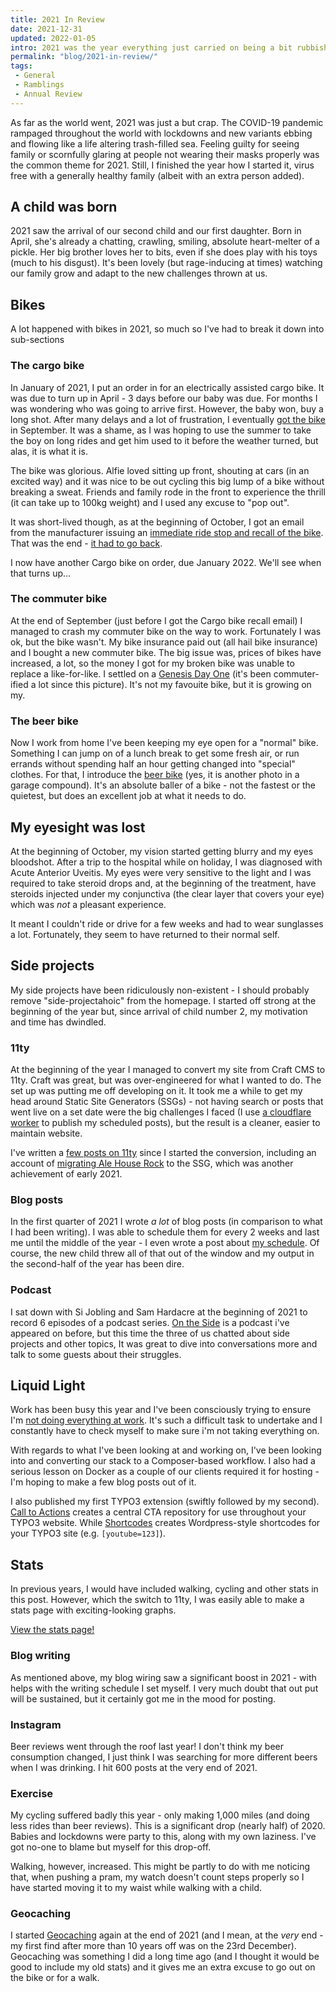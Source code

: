```yaml
---
title: 2021 In Review
date: 2021-12-31
updated: 2022-01-05
intro: 2021 was the year everything just carried on being a bit rubbish in the world. There were, however, some excellent highlights in the year
permalink: "blog/2021-in-review/"
tags:
 - General
 - Ramblings
 - Annual Review
---
```


As far as the world went, 2021 was just a but crap. The COVID-19 pandemic rampaged throughout the world with lockdowns and new variants ebbing and flowing like a life altering trash-filled sea. Feeling guilty for seeing family or scornfully glaring at people not wearing their masks properly was the common theme for 2021. Still, I finished the year how I started it, virus free with a generally healthy family (albeit with an extra person added).

## A child was born

2021 saw the arrival of our second child and our first daughter. Born in April, she's already a chatting, crawling, smiling, absolute heart-melter of a pickle. Her big brother loves her to bits, even if she does play with his toys (much to his disgust). It's been lovely (but rage-inducing at times) watching our family grow and adapt to the new challenges thrown at us.

## Bikes

A lot happened with bikes in 2021, so much so I've had to break it down into sub-sections

### The cargo bike

In January of 2021, I put an order in for an electrically assisted cargo bike. It was due to turn up in April - 3 days before our baby was due. For months I was wondering who was going to arrive first. However, the baby won, buy a long shot. After many delays and a lot of frustration, I eventually [got the bike](https://www.instagram.com/p/CTU85OUIOWn/) in September. It was a shame, as I was hoping to use the summer to take the boy on long rides and get him used to it before the weather turned, but alas, it is what it is.

The bike was glorious. Alfie loved sitting up front, shouting at cars (in an excited way) and it was nice to be out cycling this big lump of a bike without breaking a sweat. Friends and family rode in the front to experience the thrill (it can take up to 100kg weight) and I used any excuse to "pop out".

It was short-lived though, as at the beginning of October, I got an email from the manufacturer issuing an [immediate ride stop and recall of the bike](https://www.r-m.de/en-gb/enterprise/press/press-releases/recall-and-immediate-ride-stop-packster-70-model/). That was the end - [it had to go back](https://www.instagram.com/p/CVYIYwGIAWE/).

I now have another Cargo bike on order, due January 2022. We'll see when that turns up...

### The commuter bike

At the end of September (just before I got the Cargo bike recall email) I managed to crash my commuter bike on the way to work. Fortunately I was ok, but the bike wasn't. My bike insurance paid out (all hail bike insurance) and I bought a new commuter bike. The big issue was, prices of bikes have increased, a lot, so the money I got for my broken bike was unable to replace a like-for-like. I settled on a [Genesis Day One](https://www.instagram.com/p/CUf7u6pIatL/) (it's been commuter-ified a lot since this picture). It's not my favouite bike, but it is growing on my.

### The beer bike

Now I work from home I've been keeping my eye open for a "normal" bike. Something I can jump on of a lunch break to get some fresh air, or run errands without spending half an hour getting changed into "special" clothes. For that, I introduce the [beer bike](https://www.instagram.com/p/CYXPS2HLwn0/) (yes, it is another photo in a garage compound). It's an absolute baller of a bike - not the fastest or the quietest, but does an excellent job at what it needs to do.

## My eyesight was lost

At the beginning of October, my vision started getting blurry and my eyes bloodshot. After a trip to the hospital while on holiday, I was diagnosed with Acute Anterior Uveitis. My eyes were very sensitive to the light and I was required to take steroid drops and, at the beginning of the treatment, have steroids injected under my conjunctiva (the clear layer that covers your eye) which was _not_ a pleasant experience.

It meant I couldn't ride or drive for a few weeks and had to wear sunglasses a lot. Fortunately, they seem to have returned to their normal self.

## Side projects

My side projects have been ridiculously non-existent - I should probably remove "side-projectahoic" from the homepage. I started off strong at the beginning of the year but, since arrival of child number 2, my motivation and time has dwindled.

### 11ty

At the beginning of the year I managed to convert my site from Craft CMS to 11ty. Craft was great, but was over-engineered for what I wanted to do. The set up was putting me off developing on it. It took me a while to get my head around Static Site Generators (SSGs) - not having search or posts that went live on a set date were the big challenges I faced (I use [a cloudflare worker](/blog/deploy-11ty-scheduled-posts-with-cloudflare-workers/) to publish my scheduled posts), but the result is a cleaner, easier to maintain website.

I've written a [few posts on 11ty](/category/11ty/) since I started the conversion, including an account of [migrating Ale House Rock](/blog/building-ale-house-rock-with-11ty/) to the SSG, which was another achievement of early 2021.

### Blog posts

In the first quarter of 2021 I wrote _a lot_ of blog posts (in comparison to what I had been writing). I was able to schedule them for every 2 weeks and last me until the middle of the year - I even wrote a post about [my schedule](/blog/my-2021-writing-schedule/). Of course, the new child threw all of that out of the window and my output in the second-half of the year has been dire.

### Podcast

I sat down with Si Jobling and Sam Hardacre at the beginning of 2021 to record 6 episodes of a podcast series. [On the Side](https://makelifeworkpodcast.com/tag/season-5/) is a podcast i've appeared on before, but this time the three of us chatted about side projects and other topics, It was great to dive into conversations more and talk to some guests about their struggles.

## Liquid Light

Work has been busy this year and I've been consciously trying to ensure I'm [not doing everything at work](/blog/making-sure-youre-not-doing-everything-at-work/). It's such a difficult task to undertake and I constantly have to check myself to make sure i'm not taking everything on.

With regards to what I've been looking at and working on, I've been looking into and converting our stack to a Composer-based workflow. I also had a serious lesson on Docker as a couple of our clients required it for hosting - I'm hoping to make a few blog posts out of it.

I also published my first TYPO3 extension (swiftly followed by my second). [Call to Actions](https://extensions.typo3.org/extension/call_to_actions) creates a central CTA repository for use throughout your TYPO3 website. While [Shortcodes](https://extensions.typo3.org/extension/shortcodes) creates Wordpress-style shortcodes for your TYPO3 site (e.g. `[youtube=123]`).

## Stats

In previous years, I would have included walking, cycling and other stats in this post. However, which the switch to 11ty, I was easily able to make a stats page with exciting-looking graphs.

[View the stats page!](/stats/)

### Blog writing

As mentioned above, my blog wiring saw a significant boost in 2021 - with helps with the writing schedule I set myself. I very much doubt that out put will be sustained, but it certainly got me in the mood for posting.

### Instagram

Beer reviews went through the roof last year! I don't think my beer consumption changed, I just think I was searching for more different beers when I was drinking. I hit 600 posts at the very end of 2021.

### Exercise

My cycling suffered badly this year - only making 1,000 miles (and doing less rides than beer reviews). This is a significant drop (nearly half) of 2020. Babies and lockdowns were party to this, along with my own laziness. I've got no-one to blame but myself for this drop-off.

Walking, however, increased. This might be partly to do with me noticing that, when pushing a pram, my watch doesn't count steps properly so I have started moving it to my waist while walking with a child.

### Geocaching

I started [Geocaching](https://www.geocaching.com/play) again at the end of 2021 (and I mean, at the _very_ end - my first find after more than 10 years off was on the 23rd December). Geocaching was something I did a long time ago (and I thought it would be good to include my old stats) and it gives me an extra excuse to go out on the bike or for a walk.

